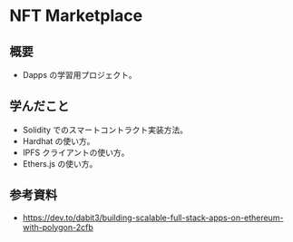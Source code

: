 # NFT Marketplace

## 概要
- Dapps の学習用プロジェクト。

## 学んだこと
- Solidity でのスマートコントラクト実装方法。
- Hardhat の使い方。
- IPFS クライアントの使い方。
- Ethers.js の使い方。

## 参考資料
- https://dev.to/dabit3/building-scalable-full-stack-apps-on-ethereum-with-polygon-2cfb
